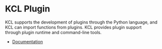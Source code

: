 # KCL Plugin

KCL supports the development of plugins through the Python language, and KCL can import functions from plugins. KCL provides plugin support through plugin runtime and command-line tools.

+ [Documentation](https://kcl-lang.io/docs/reference/plugin/overview/)
